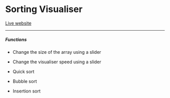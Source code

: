 # Sorting Visualiser

[Live website](https://ztjhz.github.io/sorting-visualiser)

---
##### Functions

- Change the size of the array using a slider

- Change the visualiser speed using a slider

- Quick sort

- Bubble sort

- Insertion sort